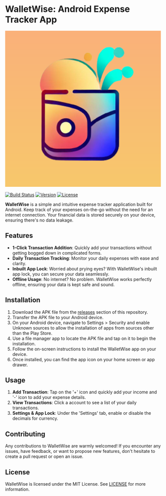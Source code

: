 # WalletWise: Android Expense Tracker App

![WalletWise Logo](/app/src/main/ic_launcher-playstore.png)

[![Build Status](https://img.shields.io/badge/Build-Passing-brightgreen)](your_build_url) [![Version](https://img.shields.io/badge/Version-1.0.0-blue)]() [![License](https://img.shields.io/badge/License-MIT-green)]()

**WalletWise** is a simple and intuitive expense tracker application built for Android. Keep track of your expenses on-the-go without the need for an internet connection. Your financial data is stored securely on your device, ensuring there's no data leakage.

## Features

- **1-Click Transaction Addition**: Quickly add your transactions without getting bogged down in complicated forms.
- **Daily Transaction Tracking**: Monitor your daily expenses with ease and clarity.
- **Inbuilt App Lock**: Worried about prying eyes? With WalletWise's inbuilt app lock, you can secure your data seamlessly.
- **Offline Usage**: No internet? No problem. WalletWise works perfectly offline, ensuring your data is kept safe and sound.

## Installation

1. Download the APK file from the [releases](https://github.com/Indresh10/WalletWise/releases/) section of this repository.
2. Transfer the APK file to your Android device.
3. On your Android device, navigate to Settings > Security and enable Unknown sources to allow the installation of apps from sources other than the Play Store.
4. Use a file manager app to locate the APK file and tap on it to begin the installation.
5. Follow the on-screen instructions to install the WalletWise app on your device.
6. Once installed, you can find the app icon on your home screen or app drawer.

## Usage

1. **Add Transaction**: Tap on the '+' icon and quickly add your income and '-' icon to add your expense details.
2. **View Transactions**: Click a account to see a list of your daily transactions.
3. **Settings & App Lock**: Under the 'Settings' tab, enable or disable the decimals for currency.

## Contributing
Any contributions to WalletWise are warmly welcomed! If you encounter any issues, have feedback, or want to propose new features, don't hesitate to create a pull request or open an issue.

## License

WalletWise is licensed under the MIT License. See [LICENSE](/LICENSE) for more information.
